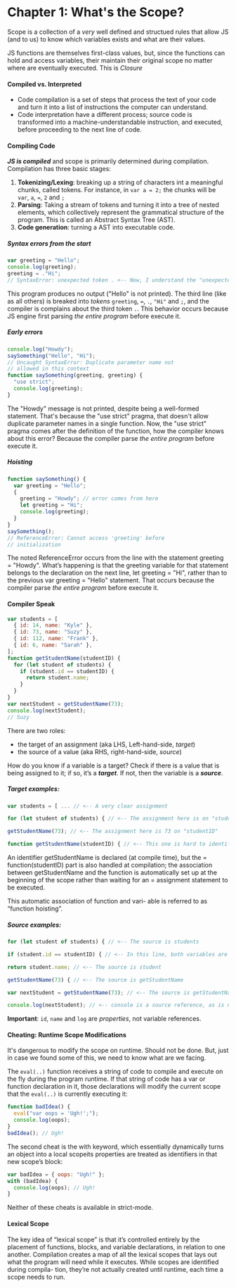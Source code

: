 # Chapter 1: What's the Scope?

Scope is a collection of a _very_ well defined and structued rules that allow JS (and to us) to know which variables exists and what are their values.

JS functions are themselves first-class values, but, since the functions can hold and access variables, their maintain their original scope no matter where are eventually executed. This is _Closure_

#### Compiled vs. Interpreted

- Code compilation is a set of steps that process the text of your code and turn it into a list of instructions the computer can understand.
- Code interpretation have a different process; source code is transformed into a machine-understandable instruction, and executed, before proceeding to the next line of code.

#### Compiling Code

**_JS is compiled_** and scope is primarily determined during compilation.
Compilation has three basic stages:

1. **Tokenizing/Lexing**: breaking up a string of characters int a meaningful chunks, called tokens. For instance, in `var a = 2;` the chunks will be `var`, `a`, `=`, `2` and `;`
2. **Parsing**: Taking a stream of tokens and turning it into a tree of nested elements, which collectively represent the grammatical structure of the program. This is called an Abstract Syntax Tree (AST).
3. **Code generation**: turning a AST into executable code.

##### Syntax errors from the start

```jsx
var greeting = "Hello";
console.log(greeting);
greeting = ."Hi";
// SyntaxError: unexpected token . <-- Now, I understand the "unexpected token" message!
```

This program produces no output ("Hello" is not printed). The third line (like as all others) is breaked into _tokens_ `greeting`, `=`, `.`, `"Hi"` and `;`, and the compiler is complains about the third token `.`. This behavior occurs because JS engine first parsing _the entire program_ before execute it.

##### Early errors

```jsx
console.log("Howdy");
saySomething("Hello", "Hi");
// Uncaught SyntaxError: Duplicate parameter name not
// allowed in this context
function saySomething(greeting, greeting) {
  "use strict";
  console.log(greeting);
}
```

The "Howdy" message is not printed, despite being a well-formed statement. That's because the "use strict" pragma, that doesn't allow duplicate parameter names in a single function. Now, the "use strict" pragma comes after the definition of the function, how the compiler knows about this error? Because the compiler parse _the entire program_ before execute it.

##### Hoisting

```jsx
function saySomething() {
  var greeting = "Hello";
  {
    greeting = "Howdy"; // error comes from here
    let greeting = "Hi";
    console.log(greeting);
  }
}
saySomething();
// ReferenceError: Cannot access 'greeting' before
// initialization
```

The noted ReferenceError occurs from the line with the statement greeting = "Howdy". What’s happening is that the greeting variable for that statement belongs to the declaration on the next line, let greeting = "Hi", rather than to the previous var greeting = "Hello" statement. That occurs because the compiler parse _the entire program_ before execute it.

#### Compiler Speak

```jsx
var students = [
  { id: 14, name: "Kyle" },
  { id: 73, name: "Suzy" },
  { id: 112, name: "Frank" },
  { id: 6, name: "Sarah" },
];
function getStudentName(studentID) {
  for (let student of students) {
    if (student.id == studentID) {
      return student.name;
    }
  }
}
var nextStudent = getStudentName(73);
console.log(nextStudent);
// Suzy
```

There are two roles:

- the target of an assignment (aka LHS, Left-hand-side, _target_)
- the source of a value (aka RHS, right-hand-side, _source_)

How do you know if a variable is a target? Check if there is a value that is being assigned to it; if so, it’s a **_target_**. If not, then the variable is a **_source_**.

##### Target examples:

```jsx
var students = [ ... // <-- A very clear assignment
```

```jsx
for (let student of students) { // <-- The assignment here is on "student" on each iteration
```

```jsx
getStudentName(73); // <-- The assignment here is 73 on "studentID"
```

```jsx
function getStudentName(studentID) { // <-- This one is hard to identify.
```

An identifier getStudentName is declared (at compile time), but the = function(studentID) part is also handled at compilation; the association between getStudentName and the function is automatically set up at the beginning of the scope rather than waiting for an = assignment statement to be executed.

This automatic association of function and vari- able is referred to as “function hoisting”.

##### Source examples:

```jsx
for (let student of students) { // <-- The source is students
```

```jsx
if (student.id == studentID) { // <-- In this line, both variables are sources
```

```jsx
return student.name; // <-- The source is student
```

```jsx
getStudentName(73) { // <-- The source is getStudentName
```

```jsx
var nextStudent = getStudentName(73); // <-- The source is getStudentName
```

```jsx
console.log(nextStudent); // <-- console is a source reference, as is nextStudent.
```

**Important**: `id`, `name` and `log` are _properties_, not variable references.

#### Cheating: Runtime Scope Modifications

It's dangerous to modify the scope on runtime. Should not be done. But, just in case we found some of this, we need to know what are we facing.

The `eval(..)` function receives a string of code to compile and execute on the fly during the program runtime. If that string of code has a var or function declaration in it, those declarations will modify the current scope that the `eval(..)` is currently executing it:

```jsx
function badIdea() {
  eval("var oops = 'Ugh!';");
  console.log(oops);
}
badIdea(); // Ugh!
```

The second cheat is the with keyword, which essentially dynamically turns an object into a local scopeits properties are treated as identifiers in that new scope’s block:

```jsx
var badIdea = { oops: "Ugh!" };
with (badIdea) {
  console.log(oops); // Ugh!
}
```

Neither of these cheats is available in strict-mode.

#### Lexical Scope

The key idea of “lexical scope” is that it’s controlled entirely by the placement of functions, blocks, and variable declarations, in relation to one another.
Compilation creates a map of all the lexical scopes that lays out what the program will need while it executes. While scopes are identified during compila- tion, they’re not actually created until runtime, each time a scope needs to run.
